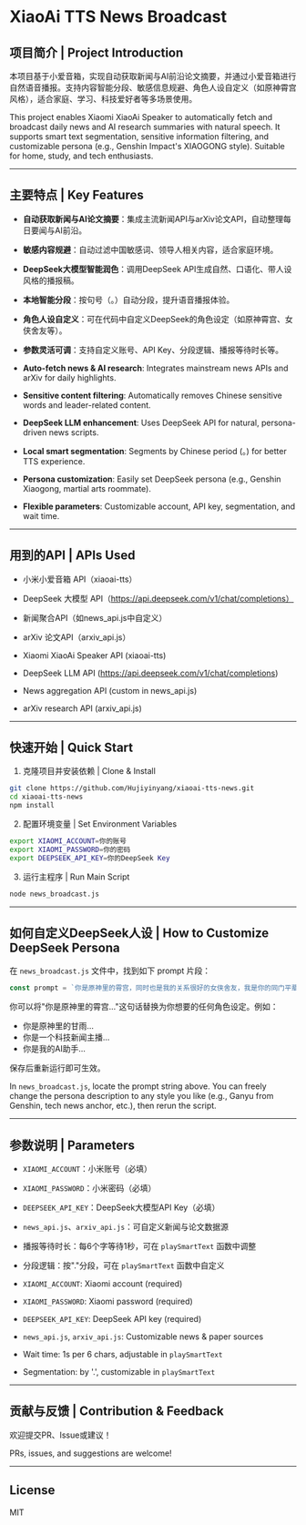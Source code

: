 # XiaoAi TTS News Broadcast

## 项目简介 | Project Introduction

本项目基于小爱音箱，实现自动获取新闻与AI前沿论文摘要，并通过小爱音箱进行自然语音播报。支持内容智能分段、敏感信息规避、角色人设自定义（如原神霄宫风格），适合家庭、学习、科技爱好者等多场景使用。

This project enables Xiaomi XiaoAi Speaker to automatically fetch and broadcast daily news and AI research summaries with natural speech. It supports smart text segmentation, sensitive information filtering, and customizable persona (e.g., Genshin Impact's XIAOGONG style). Suitable for home, study, and tech enthusiasts.

---

## 主要特点 | Key Features

- **自动获取新闻与AI论文摘要**：集成主流新闻API与arXiv论文API，自动整理每日要闻与AI前沿。
- **敏感内容规避**：自动过滤中国敏感词、领导人相关内容，适合家庭环境。
- **DeepSeek大模型智能润色**：调用DeepSeek API生成自然、口语化、带人设风格的播报稿。
- **本地智能分段**：按句号（。）自动分段，提升语音播报体验。
- **角色人设自定义**：可在代码中自定义DeepSeek的角色设定（如原神霄宫、女侠舍友等）。
- **参数灵活可调**：支持自定义账号、API Key、分段逻辑、播报等待时长等。

- **Auto-fetch news & AI research**: Integrates mainstream news APIs and arXiv for daily highlights.
- **Sensitive content filtering**: Automatically removes Chinese sensitive words and leader-related content.
- **DeepSeek LLM enhancement**: Uses DeepSeek API for natural, persona-driven news scripts.
- **Local smart segmentation**: Segments by Chinese period (。) for better TTS experience.
- **Persona customization**: Easily set DeepSeek persona (e.g., Genshin Xiaogong, martial arts roommate).
- **Flexible parameters**: Customizable account, API key, segmentation, and wait time.

---

## 用到的API | APIs Used

- 小米小爱音箱 API（xiaoai-tts）
- DeepSeek 大模型 API（https://api.deepseek.com/v1/chat/completions）
- 新闻聚合API（如news_api.js中自定义）
- arXiv 论文API（arxiv_api.js）

- Xiaomi XiaoAi Speaker API (xiaoai-tts)
- DeepSeek LLM API (https://api.deepseek.com/v1/chat/completions)
- News aggregation API (custom in news_api.js)
- arXiv research API (arxiv_api.js)

---

## 快速开始 | Quick Start

1. 克隆项目并安装依赖 | Clone & Install

```bash
git clone https://github.com/Hujiyinyang/xiaoai-tts-news.git
cd xiaoai-tts-news
npm install
```

2. 配置环境变量 | Set Environment Variables

```bash
export XIAOMI_ACCOUNT=你的账号
export XIAOMI_PASSWORD=你的密码
export DEEPSEEK_API_KEY=你的DeepSeek Key
```

3. 运行主程序 | Run Main Script

```bash
node news_broadcast.js
```

---

## 如何自定义DeepSeek人设 | How to Customize DeepSeek Persona

在 `news_broadcast.js` 文件中，找到如下 prompt 片段：

```js
const prompt = `你是原神里的霄宫，同时也是我的关系很好的女侠舍友，我是你的同门平辈师姐。...`
```

你可以将"你是原神里的霄宫..."这句话替换为你想要的任何角色设定。例如：

- 你是原神里的甘雨...
- 你是一个科技新闻主播...
- 你是我的AI助手...

保存后重新运行即可生效。

In `news_broadcast.js`, locate the prompt string above. You can freely change the persona description to any style you like (e.g., Ganyu from Genshin, tech news anchor, etc.), then rerun the script.

---

## 参数说明 | Parameters

- `XIAOMI_ACCOUNT`：小米账号（必填）
- `XIAOMI_PASSWORD`：小米密码（必填）
- `DEEPSEEK_API_KEY`：DeepSeek大模型API Key（必填）
- `news_api.js`、`arxiv_api.js`：可自定义新闻与论文数据源
- 播报等待时长：每6个字等待1秒，可在 `playSmartText` 函数中调整
- 分段逻辑：按"."分段，可在 `playSmartText` 函数中自定义

- `XIAOMI_ACCOUNT`: Xiaomi account (required)
- `XIAOMI_PASSWORD`: Xiaomi password (required)
- `DEEPSEEK_API_KEY`: DeepSeek API key (required)
- `news_api.js`, `arxiv_api.js`: Customizable news & paper sources
- Wait time: 1s per 6 chars, adjustable in `playSmartText`
- Segmentation: by '.', customizable in `playSmartText`

---

## 贡献与反馈 | Contribution & Feedback

欢迎提交PR、Issue或建议！

PRs, issues, and suggestions are welcome!

---

## License

MIT
